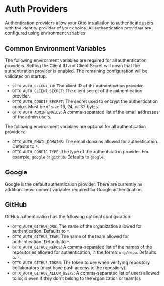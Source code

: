 # Auth Providers

Authentication providers allow your Otto installation to authenticate users with the identity provider of your choice. All authentication providers are configured using environment variables.

## Common Environment Variables

The following environment variables are required for all authentication providers. Setting the Client ID and Client Secret will mean that the authentication provider is enabled. The remaining configuration will be validated on startup.

- `OTTO_AUTH_CLIENT_ID`: The client ID of the authentication provider.
- `OTTO_AUTH_CLIENT_SECRET`: The client secret of the authentication provider.
- `OTTO_AUTH_COOKIE_SECRET`: The secret used to encrypt the authentication cookie. Must be of size 16, 24, or 32 bytes.
- `OTTO_AUTH_ADMIN_EMAILS`: A comma-separated list of the email addresses of the admin users.

The following environment variables are optional for all authentication providers:
- `OTTO_AUTH_EMAIL_DOMAINS`: The email domains allowed for authentication. Defaults to `*`.
- `OTTO_AUTH_CONFIG_TYPE`: The type of the authentication provider. For example, `google` or `github`. Defaults to `google`.

## Google

Google is the default authentication provider. There are currently no additional environment variables required for Google authentication.

## GitHub

GitHub authentication has the following optional configuration:

- `OTTO_AUTH_GITHUB_ORG`: The name of the organization allowed for authentication. Defaults to `*`.
- `OTTO_AUTH_GITHUB_TEAM`: The name of the team allowed for authentication. Defaults to `*`.
- `OTTO_AUTH_GITHUB_REPOS`: A comma-separated list of the names of the repositories allowed for authentication, in the format `org/repo`. Defaults to `*`.
- `OTTO_AUTH_GITHUB_TOKEN`: The token to use when verifying repository collaborators (must have push access to the repository).
- `OTTO_AUTH_GITHUB_ALLOW_USERS`: A comma-separated list of users allowed to login even if they don't belong to the organization or team(s).